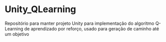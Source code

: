 # Unity_QLearning
Repositório para manter projeto Unity para implementação do algoritmo Q-Learning de aprendizado por reforço, usado para geração de caminho até um objetivo
